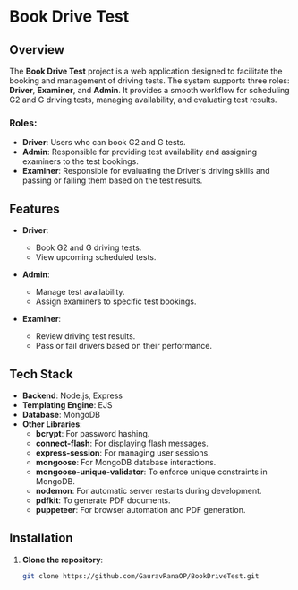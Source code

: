 # Book Drive Test

## Overview
The **Book Drive Test** project is a web application designed to facilitate the booking and management of driving tests. The system supports three roles: **Driver**, **Examiner**, and **Admin**. It provides a smooth workflow for scheduling G2 and G driving tests, managing availability, and evaluating test results.

### Roles:
- **Driver**: Users who can book G2 and G tests.
- **Admin**: Responsible for providing test availability and assigning examiners to the test bookings.
- **Examiner**: Responsible for evaluating the Driver's driving skills and passing or failing them based on the test results.

## Features
- **Driver**:  
  - Book G2 and G driving tests.
  - View upcoming scheduled tests.
  
- **Admin**:  
  - Manage test availability.
  - Assign examiners to specific test bookings.
  
- **Examiner**:  
  - Review driving test results.
  - Pass or fail drivers based on their performance.

## Tech Stack

- **Backend**: Node.js, Express
- **Templating Engine**: EJS
- **Database**: MongoDB
- **Other Libraries**:
  - **bcrypt**: For password hashing.
  - **connect-flash**: For displaying flash messages.
  - **express-session**: For managing user sessions.
  - **mongoose**: For MongoDB database interactions.
  - **mongoose-unique-validator**: To enforce unique constraints in MongoDB.
  - **nodemon**: For automatic server restarts during development.
  - **pdfkit**: To generate PDF documents.
  - **puppeteer**: For browser automation and PDF generation.

## Installation

1. **Clone the repository**:
   ```bash
   git clone https://github.com/GauravRanaOP/BookDriveTest.git
